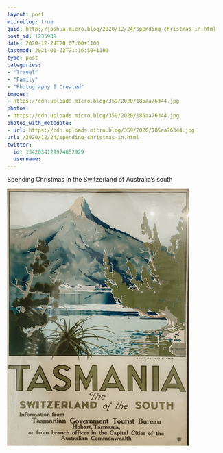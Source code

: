 ```yaml
---
layout: post
microblog: true
guid: http://joshua.micro.blog/2020/12/24/spending-christmas-in.html
post_id: 1235939
date: 2020-12-24T20:07:00+1100
lastmod: 2021-01-02T21:16:50+1100
type: post
categories:
- "Travel"
- "Family"
- "Photography I Created"
images:
- https://cdn.uploads.micro.blog/359/2020/185aa76344.jpg
photos:
- https://cdn.uploads.micro.blog/359/2020/185aa76344.jpg
photos_with_metadata:
- url: https://cdn.uploads.micro.blog/359/2020/185aa76344.jpg
url: /2020/12/24/spending-christmas-in.html
twitter:
  id: 1342034129974652929
  username: 
---
```

Spending Christmas in the Switzerland of Australia’s south

<img src="uploads/2020/185aa76344.jpg" width="423" height="600" alt="" />
